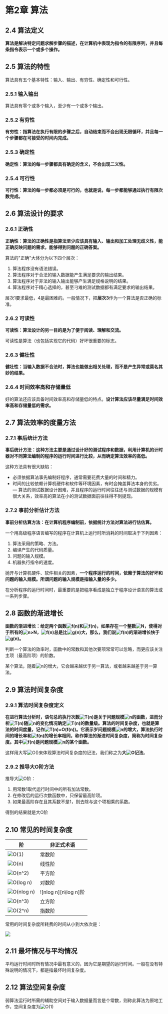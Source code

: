 # 第2章 算法

## 2.4 算法定义

**算法是解决特定问题求解步骤的描述，在计算机中表现为指令的有限序列，并且每条指令表示一个或多个操作。**

## 2.5 算法的特性

算法具有五个基本特性：输入、输出、有穷性、确定性和可行性。

### 2.5.1 输入输出

算法具有零个或多个输入，至少有一个或多个输出。

### 2.5.2 有穷性

**有穷性：指算法在执行有限的步骤之后，自动结束而不会出现无限循环，并且每一个步骤都在可接受的时间内完成。**

### 2.5.3 确定性

**确定性：算法的每一步骤都具有确定的含义，不会出现二义性。**

### 2.5.4 可行性

**可行性：算法的每一步都必须是可行的，也就是说，每一步都能够通过执行有限次数完成。**

## 2.6 算法设计的要求

### 2.6.1 正确性

**正确性：算法的正确性是指算法至少应该具有输入、输出和加工处理无歧义性，能正确反映问题的需求，能够得到问题的正确答案。**

算法的"正确"大体分为以下四个层次：

1. 算法程序没有语法错误。
2. 算法程序对于合法的输入数据能产生满足要求的输出结果。
3. 算法程序对于非法的输入输出能够产生满足规格说明的结果。
4. 算法程序对于精心选择的，甚至刁难的测试数据都有满足要求的输出结果。

层次1要求最低，4是最困难的。一般情况下，把**层次3**作为一个算法是否正确的标准。

### 2.6.2 可读性

**可读性：算法设计的另一目的是为了便于阅读、理解和交流。**

可读性是算法（也包括实现它的代码）好坏很重要的标志。

### 2.6.3 健壮性

**健壮性：当输入数据不合法时，算法也能做出相关处理，而不是产生异常或莫名其妙的结果。**

### 2.6.4 时间效率高和存储量低

好的算法还应该具备时间效率高和存储量低的特点。**设计算法应该尽量满足时间效率高和存储量低的需求。**

## 2.7 算法效率的度量方法

### 2.7.1 事后统计方法

**事后统计方法：这种方法主要是通过设计好的测试程序和数据，利用计算机的计时器对不同算法编制的程序的运行时间进行比较，从而确定算法效率的高低。**

这种方法具有很大缺陷：

- 必须依据算法事先编制好程序，通常需要花费大量的时间和精力。
- 时间的比较依赖计算机硬件和软件等环境因素，有时会掩盖算法本身的优劣。
— 算法的测试数据设计困难，并且程序的运行时间往往还与测试数据的规模有很大关系，效率高的算法在小的测试数据面前往往得不到提现。

### 2.7.2 事前分析估计方法

**事前分析估算方法：在计算机程序编制前，依据统计方法对算法进行估估算。**

一个用高级程序语言编写的程序在计算机上运行时所消耗的时间取决于下列因素：

1. 算法采用的策略、方法。
2. 编译产生的代码质量。
3. 问题的输入规模。
4. 机器执行指令的速度。

抛开与计算机硬件、软件相关的因素，**一个程序运行的时间，依赖于算法的好坏和问题的输入规模。所谓问题的输入规模是指输入量的多少。**

在分析程序的运行时间时，最重要的是把程序看成是独立于程序设计语言的算法或一系列步骤。

## 2.8 函数的渐进增长

**函数的渐进增长：给定两个函数![f(n)][f(n)]和![f(n)][g(n)]，如果存在一个整数![N][N]，使得对于所有的![n>N][n>N]，![f(n)][f(n)]总是比![g(n)][g(n)]大，那么，我们说![f(n)][f(n)]的渐进增长快于![g(n)][g(n)]。**

判断一个算法的效率时，函数中的常数和其他次要项常常可以忽略，而更应该关注主项（最高阶项）的阶数。

某个算法，随着![n][n]的增大，它会越来越优于另一算法，或者越来越差于另一算法。

## 2.9 算法时间复杂度

### 2.9.1 算法时间复杂度定义

**在进行算法分析时，语句总的执行次数![T(n)][T(n)]是关于问题规模![n][n]的函数，进而分析![T(n)][T(n)]随![n][n]的变化情况确定![T(n)][T(n)]的数量级。算法的时间复杂度，也就是算法的时间度量，记作![T(n)=O(f(n))][tn=ofn]。它表示岁问题规模![n][n]的增大，算法执行时间的增长率和![f(n)][fn]的增长率相同，称作算法的渐进时间复杂度，简称为时间复杂度。其中![f(n)][f(n)]是问题规模![n][n]的某个函数。**

这样用大写![O()][o90]来体现算法时间复杂度的记法，我们称之为**大![O][o]记法**。

### 2.9.2 推导大O阶方法

推导大![O][o]阶：

1. 用常数1取代运行时间中的所有加法常数。
2. 在修改后的运行次数函数中，只保留最高阶项。
3. 如果最高阶存在且其系数不是1，则去除与这个项相乘的系数。

得到的结果就是大O阶

## 2.10 常见的时间复杂度

| 阶                    | 非正式术语           |
| --------------------- | -------------------- |
| ![O(1)][o1]           | 常数阶               |
| ![O(n)][on]           | 线性阶               |
| ![O(n^2)][on-2]       | 平方阶               |
| ![O(log n)][o\logn]   | 对数阶               |
| ![O(nlog n)][on\logn] | ![nlog n][n\log n]阶 |
| ![O(n^3)][on-3]       | 立方阶               |
| ![O(2^n)][o2-n]       | 指数阶               |

常用的时间复杂度所耗费的时间从小到大依次是：

![][time]

## 2.11 最坏情况与平均情况

平均运行时间时所有情况中最有意义的，因为它是期望的运行时间。一般在没有特殊说明的情况下，都是指最坏时间复杂度。

## 2.12 算法空间复杂度

弱算法运行时所需的辅助空间对于输入数据量而言是个常数，则称此算法为原地工作，空间复杂度为![O(1)][o1]

[f(n)]:https://math.jianshu.com/math?formula=f(n)
[g(n)]:https://math.jianshu.com/math?formula=g(n)
[N]:https://math.jianshu.com/math?formula=N
[n>N]:https://math.jianshu.com/math?formula=n>N
[n]:https://math.jianshu.com/math?formula=n
[T(n)]:https://math.jianshu.com/math?formula=T(n)
[tn=ofn]:https://math.jianshu.com/math?formula=T(n)=O(f(n))
[fn]:https://math.jianshu.com/math?formula=f(n)
[o90]:https://math.jianshu.com/math?formula=O()
[o]:https://math.jianshu.com/math?formula=O
[o1]:https://math.jianshu.com/math?formula=0
[o1]:https://math.jianshu.com/math?formula=O(1)
[on]:https://math.jianshu.com/math?formula=O(n)
[on-2]:https://math.jianshu.com/math?formula=O(n^2)
[o\logn]:https://math.jianshu.com/math?formula=O(\log%20n)
[on\logn]:https://math.jianshu.com/math?formula=O(n\log%20n)
[on-3]:https://math.jianshu.com/math?formula=O(n^3)
[o2-n]:https://math.jianshu.com/math?formula=O(2^n)
[n\logn]::https://math.jianshu.com/math?formula=n\log%20n
[time]:https://math.jianshu.com/math?formula=O(1)<O(\log%20n)<O(n)<O(nlog%20n)<O(n^2)<O(n^3)<O(2^n)<O(n!)<O(n^n)
